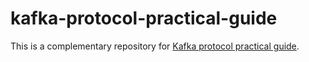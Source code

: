 # kafka-protocol-practical-guide

This is a complementary repository for [Kafka protocol practical guide](https://ivanyu.me/blog/2024/09/08/kafka-protocol-practical-guide/).
